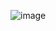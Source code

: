 ![image](https://github.com/xiang3304/xiang334/assets/167154090/eefbd979-88b9-4307-b0a2-d42fb1642ea1)

